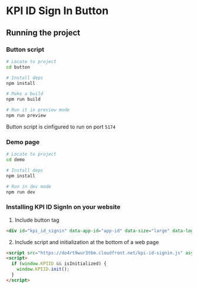 # KPI ID Sign In Button

## Running the project

### Button script

```sh
# Locate to project
cd button

# Install deps
npm install

# Make a build
npm run build

# Run it in preview mode
npm run preview
```

Button script is cinfigured to run on port `5174`

### Demo page

```sh
# Locate to project
cd demo

# Install deps
npm install

# Run in dev mode
npm run dev
```

### Installing KPI ID SignIn on your website

1. Include button tag

```html
<div id="kpi_id_signin" data-app-id="app-id" data-size="large" data-logo-alignment="left" data-locale="uk" data-color="brand"></div>
```

2. Include script and initialization at the bottom of a web page

```html
<script src="https://do4rt9wur3t6m.cloudfront.net/kpi-id-signin.js" async=""></script>
<script>
  if (window.KPIID && isInitialized) {
    window.KPIID.init();
  }
</script>
```

